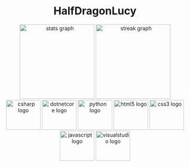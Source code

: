 <h1 align="center">HalfDragonLucy</h1>
<div align="center">
  <img src="https://github-readme-stats.vercel.app/api?username=HalfDragonLucy&hide_title=true&hide_rank=true&show_icons=true&include_all_commits=true&count_private=true&disable_animations=false&theme=dracula&locale=en&hide_border=true" height="200" alt="stats graph"  />
  <img src="https://streak-stats.demolab.com?user=HalfDragonLucy&locale=en&mode=daily&theme=dracula&hide_border=true&border_radius=5" height="200" alt="streak graph"  />
</div>
<div align="center">
  <img src="https://cdn.jsdelivr.net/gh/devicons/devicon/icons/csharp/csharp-original.svg" height="80" width="92" alt="csharp logo"  />
  <img src="https://cdn.jsdelivr.net/gh/devicons/devicon/icons/dotnetcore/dotnetcore-original.svg" height="80" width="92" alt="dotnetcore logo"  />
  <img src="https://cdn.jsdelivr.net/gh/devicons/devicon/icons/python/python-original.svg" height="80" width="92" alt="python logo"  />
  <img src="https://cdn.jsdelivr.net/gh/devicons/devicon/icons/html5/html5-original.svg" height="80" width="92" alt="html5 logo"  />
  <img src="https://cdn.jsdelivr.net/gh/devicons/devicon/icons/css3/css3-original.svg" height="80" width="92" alt="css3 logo"  />
  <img src="https://cdn.jsdelivr.net/gh/devicons/devicon/icons/javascript/javascript-original.svg" height="80" width="92" alt="javascript logo"  />
  <img src="https://cdn.jsdelivr.net/gh/devicons/devicon/icons/visualstudio/visualstudio-plain.svg" height="80" width="92" alt="visualstudio logo"  />
</div>
